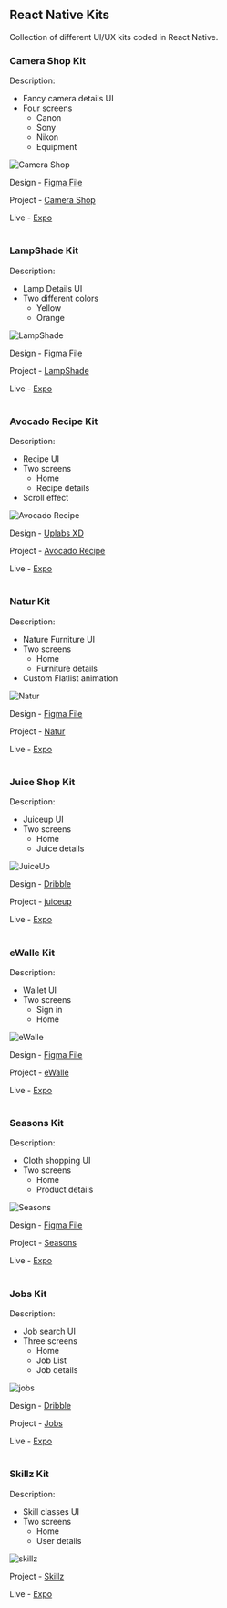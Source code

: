 ## React Native Kits

Collection of different UI/UX kits coded in React Native.

### Camera Shop Kit

Description:

- Fancy camera details UI
- Four screens
  - Canon
  - Sony
  - Nikon
  - Equipment

![Camera Shop](./screenshots/camerashop.png)

Design - [Figma File](<https://www.figma.com/file/hVQ4i3L7NskFsT485OkreI/Camera-shop-(Community)?node-id=0%3A1>)

Project - [Camera Shop](./camera-shop)

Live - [Expo](https://expo.dev/@tidbit/camera-shop)

#

### LampShade Kit

Description:

- Lamp Details UI
- Two different colors
  - Yellow
  - Orange

![LampShade](./screenshots/lampshade.png)

Design - [Figma File](https://www.figma.com/file/oVEA7P34UznIl2eauTEn4b/LampshadeApp?node-id=0%3A1)

Project - [LampShade](./lampshade)

Live - [Expo](https://expo.dev/@tidbit/lampshade)

#

### Avocado Recipe Kit

Description:

- Recipe UI
- Two screens
  - Home
  - Recipe details
- Scroll effect

![Avocado Recipe](./screenshots/avocadorecipe.png)

Design - [Uplabs XD](https://www.uplabs.com/posts/avocado-recipe-app)

Project - [Avocado Recipe](./avocado-recipe)

Live - [Expo](https://expo.dev/@tidbit/avocado-recipe)

#

### Natur Kit

Description:

- Nature Furniture UI
- Two screens
  - Home
  - Furniture details
- Custom Flatlist animation

![Natur](./screenshots/natur.png)

Design - [Figma File](https://www.figma.com/file/OwXqpNe9lJIC7KI2reHLnm/NaturWoodenFurnitureApp?node-id=0%3A1)

Project - [Natur](./natur)

Live - [Expo](https://expo.dev/@tidbit/natur)

#

### Juice Shop Kit

Description:

- Juiceup UI
- Two screens
  - Home
  - Juice details

![JuiceUp](./screenshots/juiceup.png)

Design - [Dribble](https://dribbble.com/shots/10274668-Juiceup-App)

Project - [juiceup](./juice-up)

Live - [Expo](https://expo.dev/@tidbit/juice-up)

#

### eWalle Kit

Description:

- Wallet UI
- Two screens
  - Sign in
  - Home

![eWalle](./screenshots/eWalle.png)

Design - [Figma File](https://www.figma.com/file/ZkZ1GC4gmJRZRFvA4ywmUg/eWalle?node-id=0%3A1)

Project - [eWalle](./e-walle)

Live - [Expo](https://expo.dev/@tidbit/e-walle)

#

### Seasons Kit

Description:

- Cloth shopping UI
- Two screens
  - Home
  - Product details

![Seasons](./screenshots/seasons.jpg)

Design - [Figma File](https://www.figma.com/file/76ZMHPijYCdywcaIsBwxbH/Seasons)

Project - [Seasons](./seasons)

Live - [Expo](https://expo.dev/@tidbit/seasons)

#

### Jobs Kit

Description:

- Job search UI
- Three screens
  - Home
  - Job List
  - Job details

![jobs](./screenshots/jobs.jpg)

Design - [Dribble](https://dribbble.com/shots/11867493-Job-finder-Mobile-UI-Job-list)

Project - [Jobs](./jobs)

Live - [Expo](https://expo.dev/@tidbit/jobs)

#

### Skillz Kit

Description:

- Skill classes UI
- Two screens
  - Home
  - User details

![skillz](./screenshots/skillz.png)

Project - [Skillz](./classes)

Live - [Expo](https://expo.dev/@tidbit/classes)
